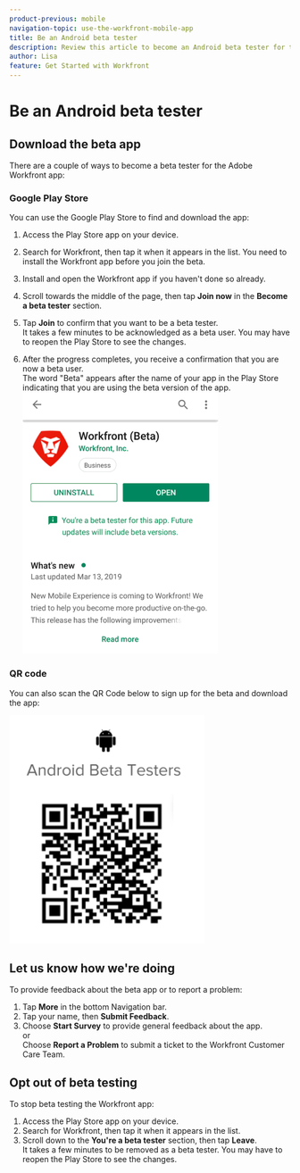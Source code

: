 ```yaml
---
product-previous: mobile
navigation-topic: use-the-workfront-mobile-app
title: Be an Android beta tester
description: Review this article to become an Android beta tester for the Adobe Workfront mobile app.
author: Lisa
feature: Get Started with Workfront
---
```


# Be an Android beta tester

## Download the beta app

There are a couple of ways to become a beta tester for the Adobe Workfront app:

### Google Play Store

You can use the Google Play Store to find and download the app:

1. Access the Play Store app on your device.
1. Search for Workfront, then tap it when it appears in the list.
   You need to install the Workfront app before you join the beta.
1. Install and open the Workfront app if you haven't done so already.
1. Scroll towards the middle of the page, then tap **Join now** in the **Become a beta tester** section.

1. Tap **Join** to confirm that you want to be a beta tester.  
   It takes a few minutes to be acknowledged as a beta user. You may have to reopen the Play Store to see the changes.

1. After the progress completes, you receive a confirmation that you are now a beta user.  
   The word "Beta" appears after the name of your app in the Play Store indicating that you are using the beta version of the app.  
   ![](assets/android-beta-tester-adobe-350x468.png)

### QR code

You can also scan the QR Code below to sign up for the beta and download the app:

![](assets/android-qr-code-350x409.png)

## Let us know how we're doing

To provide feedback about the beta app or to report a problem:

1. Tap **More** in the bottom Navigation bar.
1. Tap your name, then **Submit Feedback**.
1. Choose **Start Survey** to provide general feedback about the app.  
   or  
   Choose **Report a Problem** to submit a ticket to the Workfront Customer Care Team.

## Opt out of beta testing

To stop beta testing the Workfront app:

1. Access the Play Store app on your device.
1. Search for Workfront, then tap it when it appears in the list.
1. Scroll down to the **You're a beta tester** section, then tap **Leave**.  
   It takes a few minutes to be removed as a beta tester. You may have to reopen the Play Store to see the changes.

